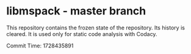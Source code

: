 # libmspack - master branch

This repository contains the frozen state of the repository.
Its history is cleared. It is used only for static code
analysis with Codacy.

Commit Time: 1728435891